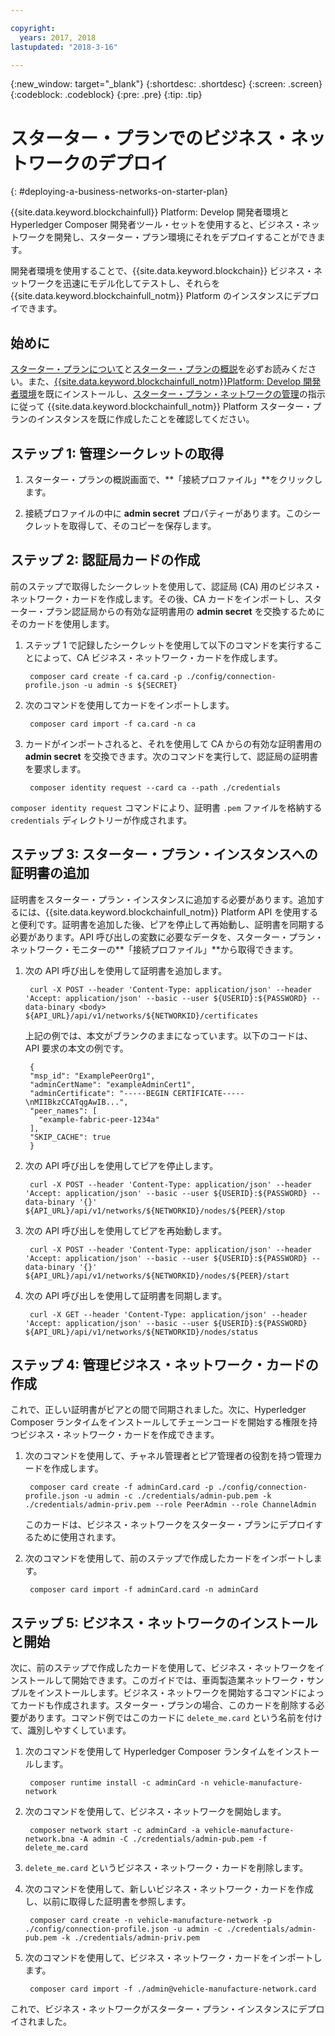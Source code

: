 ```yaml
---

copyright:
  years: 2017, 2018
lastupdated: "2018-3-16"

---
```


{:new_window: target="_blank"}
{:shortdesc: .shortdesc}
{:screen: .screen}
{:codeblock: .codeblock}
{:pre: .pre}
{:tip: .tip}

# スターター・プランでのビジネス・ネットワークのデプロイ
{: #deploying-a-business-networks-on-starter-plan}

{{site.data.keyword.blockchainfull}} Platform: Develop 開発者環境と Hyperledger Composer 開発者ツール・セットを使用すると、ビジネス・ネットワークを開発し、スターター・プラン環境にそれをデプロイすることができます。

開発者環境を使用することで、{{site.data.keyword.blockchain}} ビジネス・ネットワークを迅速にモデル化してテストし、それらを {{site.data.keyword.blockchainfull_notm}} Platform のインスタンスにデプロイできます。

## 始めに

[スターター・プランについて](./starter_plan.html)と[スターター・プランの概説](./get_start_starter_plan.html)を必ずお読みください。また、[{{site.data.keyword.blockchainfull_notm}}Platform: Develop 開発者環境](./develop_install.html)を既にインストールし、[スターター・プラン・ネットワークの管理](./get_start_starter_plan.html)の指示に従って {{site.data.keyword.blockchainfull_notm}} Platform スターター・プランのインスタンスを既に作成したことを確認してください。


## ステップ 1: 管理シークレットの取得

1. スターター・プランの概説画面で、**「接続プロファイル」**をクリックします。

2. 接続プロファイルの中に **admin secret** プロパティーがあります。このシークレットを取得して、そのコピーを保存します。

## ステップ 2: 認証局カードの作成

前のステップで取得したシークレットを使用して、認証局 (CA) 用のビジネス・ネットワーク・カードを作成します。その後、CA カードをインポートし、スターター・プラン認証局からの有効な証明書用の **admin secret** を交換するためにそのカードを使用します。

1. ステップ 1 で記録したシークレットを使用して以下のコマンドを実行することによって、CA ビジネス・ネットワーク・カードを作成します。

        composer card create -f ca.card -p ./config/connection-profile.json -u admin -s ${SECRET}

2. 次のコマンドを使用してカードをインポートします。

        composer card import -f ca.card -n ca

3. カードがインポートされると、それを使用して CA からの有効な証明書用の **admin secret** を交換できます。次のコマンドを実行して、認証局の証明書を要求します。

        composer identity request --card ca --path ./credentials

`composer identity request` コマンドにより、証明書 `.pem` ファイルを格納する `credentials` ディレクトリーが作成されます。

## ステップ 3: スターター・プラン・インスタンスへの証明書の追加

証明書をスターター・プラン・インスタンスに追加する必要があります。追加するには、{{site.data.keyword.blockchainfull_notm}} Platform API を使用すると便利です。証明書を追加した後、ピアを停止して再始動し、証明書を同期する必要があります。API 呼び出しの変数に必要なデータを、スターター・プラン・ネットワーク・モニターの**「接続プロファイル」**から取得できます。

1. 次の API 呼び出しを使用して証明書を追加します。

        curl -X POST --header 'Content-Type: application/json' --header 'Accept: application/json' --basic --user ${USERID}:${PASSWORD} --data-binary <body> ${API_URL}/api/v1/networks/${NETWORKID}/certificates

    上記の例では、本文がブランクのままになっています。以下のコードは、API 要求の本文の例です。

        {
        "msp_id": "ExamplePeerOrg1",
        "adminCertName": "exampleAdminCert1",
        "adminCertificate": "-----BEGIN CERTIFICATE-----\nMIIBkzCCATqgAwIB...",
        "peer_names": [
          "example-fabric-peer-1234a"
        ],
        "SKIP_CACHE": true
        }

2. 次の API 呼び出しを使用してピアを停止します。

        curl -X POST --header 'Content-Type: application/json' --header 'Accept: application/json' --basic --user ${USERID}:${PASSWORD} --data-binary '{}' ${API_URL}/api/v1/networks/${NETWORKID}/nodes/${PEER}/stop

3. 次の API 呼び出しを使用してピアを再始動します。

        curl -X POST --header 'Content-Type: application/json' --header 'Accept: application/json' --basic --user ${USERID}:${PASSWORD} --data-binary '{}' ${API_URL}/api/v1/networks/${NETWORKID}/nodes/${PEER}/start

4. 次の API 呼び出しを使用して証明書を同期します。

        curl -X GET --header 'Content-Type: application/json' --header 'Accept: application/json' --basic --user ${USERID}:${PASSWORD} ${API_URL}/api/v1/networks/${NETWORKID}/nodes/status

## ステップ 4: 管理ビジネス・ネットワーク・カードの作成

これで、正しい証明書がピアとの間で同期されました。次に、Hyperledger Composer ランタイムをインストールしてチェーンコードを開始する権限を持つビジネス・ネットワーク・カードを作成できます。

1. 次のコマンドを使用して、チャネル管理者とピア管理者の役割を持つ管理カードを作成します。

        composer card create -f adminCard.card -p ./config/connection-profile.json -u admin -c ./credentials/admin-pub.pem -k ./credentials/admin-priv.pem --role PeerAdmin --role ChannelAdmin

    このカードは、ビジネス・ネットワークをスターター・プランにデプロイするために使用されます。

2. 次のコマンドを使用して、前のステップで作成したカードをインポートします。

        composer card import -f adminCard.card -n adminCard

## ステップ 5: ビジネス・ネットワークのインストールと開始

次に、前のステップで作成したカードを使用して、ビジネス・ネットワークをインストールして開始できます。このガイドでは、車両製造業ネットワーク・サンプルをインストールします。ビジネス・ネットワークを開始するコマンドによってカードも作成されます。スターター・プランの場合、このカードを削除する必要があります。コマンド例ではこのカードに `delete_me.card` という名前を付けて、識別しやすくしています。

1. 次のコマンドを使用して Hyperledger Composer ランタイムをインストールします。

        composer runtime install -c adminCard -n vehicle-manufacture-network

2. 次のコマンドを使用して、ビジネス・ネットワークを開始します。

        composer network start -c adminCard -a vehicle-manufacture-network.bna -A admin -C ./credentials/admin-pub.pem -f delete_me.card

3. `delete_me.card` というビジネス・ネットワーク・カードを削除します。

4. 次のコマンドを使用して、新しいビジネス・ネットワーク・カードを作成し、以前に取得した証明書を参照します。

        composer card create -n vehicle-manufacture-network -p ./config/connection-profile.json -u admin -c ./credentials/admin-pub.pem -k ./credentials/admin-priv.pem

5. 次のコマンドを使用して、ビジネス・ネットワーク・カードをインポートします。

        composer card import -f ./admin@vehicle-manufacture-network.card

これで、ビジネス・ネットワークがスターター・プラン・インスタンスにデプロイされました。
